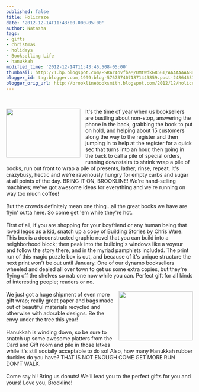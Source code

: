 ```yaml
---
published: false
title: Holicraze
date: '2012-12-14T11:43:00.000-05:00'
author: Natasha
tags:
- gifts
- christmas
- holidays
- Bookselling Life
- hanukkah
modified_time: '2012-12-14T11:43:45.508-05:00'
thumbnail: http://1.bp.blogspot.com/-SRAr4ovfbaM/UMtWdkG85GI/AAAAAAAABDE/X07mw-tqaSE/s72-c/animals,humour,balloons,cat,,,funny-8046f240c682ef1101ff0a663ded3b90_h_large.jpg
blogger_id: tag:blogger.com,1999:blog-5767374071871443859.post-2486463172350475298
blogger_orig_url: http://brooklinebooksmith.blogspot.com/2012/12/holicraze.html
---
```


<br /><div class="separator" style="clear: both; text-align: center;"><a href="http://1.bp.blogspot.com/-SRAr4ovfbaM/UMtWdkG85GI/AAAAAAAABDE/X07mw-tqaSE/s1600/animals,humour,balloons,cat,,,funny-8046f240c682ef1101ff0a663ded3b90_h_large.jpg" imageanchor="1" style="clear: left; float: left; margin-bottom: 1em; margin-right: 1em;"><img border="0" src="http://1.bp.blogspot.com/-SRAr4ovfbaM/UMtWdkG85GI/AAAAAAAABDE/X07mw-tqaSE/s1600/animals,humour,balloons,cat,,,funny-8046f240c682ef1101ff0a663ded3b90_h_large.jpg" height="132" width="200" /></a></div>It's the time of year when us booksellers are bustling about non-stop, answering the phone in the back, grabbing the book to put on hold, and helping about 15 customers along the way to the register and then jumping in to help at the register for a quick sec that turns into an hour, then going in the back to call a pile of special orders, running downstairs to shrink wrap a pile of books, run out front to wrap a pile of presents, lather, rinse, repeat. It's crazybusy, hectic and we're ravenously hungry for empty carbs and sugar at all points of the day. BRING IT ON, BROOKLINE! We're hand-selling machines; we've got awesome ideas for everything and we're running on way too much coffee!<br /><br />But the crowds definitely mean one thing...all the great books we have are flyin' outta here. So come get 'em while they're hot.<br /><br />First of all, if you are shopping for your boyfriend or any human being that loved legos as a kid, snatch up a copy of Building Stories by Chris Ware. This box is a deconstructed graphic novel that you can build into a neighborhood block; then peak into the building's windows like a voyeur and follow the story there, and in the myriad pamphlets included. The print run of this magic puzzle box is out, and because of it's unique structure the next print won't be out until January. One of our dynamo booksellers wheeled and dealed all over town to get us some extra copies, but they're flying off the shelves so nab one now while you can. Perfect gift for all kinds of interesting people; readers or no.<br /><br /><a href="http://2.bp.blogspot.com/-OlRPTBpkxx0/UMtWczg_y_I/AAAAAAAABC8/p7yc9i7IGaU/s1600/cat_and_balloons_by_bobbyfufu-d3d08mm.jpg" imageanchor="1" style="clear: right; float: right; margin-bottom: 1em; margin-left: 1em;"><img border="0" src="http://2.bp.blogspot.com/-OlRPTBpkxx0/UMtWczg_y_I/AAAAAAAABC8/p7yc9i7IGaU/s1600/cat_and_balloons_by_bobbyfufu-d3d08mm.jpg" height="133" width="200" /></a>We just got a huge shipment of even more gift wrap; really great paper and bags made out of beautiful materials recycled and otherwise with adorable designs. Be the envy under the tree this year!<br /><br />Hanukkah is winding down, so be sure to snatch up some awesome platters from the Card and Gift room and pile in those latkes while it's still socially acceptable to do so! Also, how many Hanukkah rubber duckies do you have? THAT IS NOT ENOUGH COME GET MORE RUN DON'T WALK.<br /><br />Come say hi! Bring us donuts! We'll lead you to the perfect gifts for you and yours! Love you, Brookline!